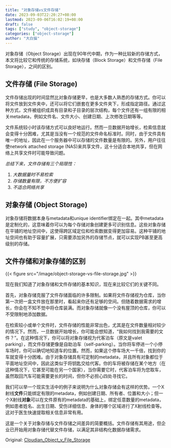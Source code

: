 ```yaml
---
title: "对象存储vs文件存储"
date: 2023-09-03T22:20:27+08:00
lastmod: 2023-09-06T16:02:19+08:00
draft: false
tags: ["study", "object-storage"]
categories: ["object-storage"]
author: "大白猫"
---
```


对象存储（Object Storage）出现在90年代中期，作为一种比较新的存储方式，本文将比较它和传统的存储系统，如块存储（Block Storage）和文件存储（File Storage），之间的区别。

## 文件存储 (File Storage)

文件存储出现的时间显然比对象存储更早，也是大多数人熟悉的存储方式。你可以将文件放到文件夹中，还可以将它们嵌套在更多文件夹下，形成指定路径。通过这种方式，文件被组织成具有目录和子目录的层次结构，每个文件还有一组有限的相关metadata，例如文件名、文件大小、创建日期、上次修改日期等等。

文件系统较小时该存储方式可以良好地运行。然而一旦数据开始增长，检索信息就会变得十分困难，尤其是当没有一个规范的文件命名标准时。同时，由于文件具有唯一的地址，因此在一个服务器中可以存储的文件数量是有限的。另外，用户往往使network attached storage (NAS)来共享文件，这十分适合本地共享，但在网络上共享文件时可能导致问题。

*总结下来，文件存储有三个局限性：*

1. *大数据量时不易检索*
2. *存储数量有限，不方便扩容*
3. *不适合网络共享*

## 对象存储 (Object Storage)

对象存储将数据本身与metadata和unique identifier绑定在一起。其中metadata是定制化的，这意味着你可以为每个存储对象创建更多可识别信息。这些对象存储在平铺的地址空间中，这使得跨区域定位和检索数据变得更加容易。这种平铺的地址空间也有助于容量扩展，只需要添加另外的存储节点，就可以实现PB甚至更高级别的存储。

## 文件存储和对象存储的区别

{{< figure src="/image/object-storage-vs-file-storage.jpg" >}}

现在我们知道了对象存储和文件存储的基本知识，现在来比较它们的关键不同。

首先，对象存储克服了文件存储面临的许多限制。如果将文件存储视为仓库，当你第一次把一盒文件放在那里时，看起来你还有足够的空间。但随着数据需求的增长，你会在不知不觉中将仓库装满。而对象存储就像一个没有屋顶的仓库，你可以不受限制地添加数据。

在检索较小或单个文件时，文件存储的性能非常出色，尤其是在文件数量相对较少的情况下。然而，一旦数据开始增长，你可能会想知道，“我如何找到我需要的文件？”。在这种情况下，你可以将对象存储视为代客泊车（原文是valet parking），而文件存储更像是自助泊车（self-parking）。当你将车停进一个小停车场时，你可以确切地知道车的位置。然而，如果这个停车场大一千倍，找到你的车就变得十分困难。由于对象存储具有可定制的metadata，并且所有对象都位于平面地址空间中，因此这类似于将钥匙交给代客。你的车将被存储在某个地方（在这种情况下，它甚至可能在另一个国家），当你需要它时，代客泊车将为您取车，虽然取回汽车可能需要更长的时间，但你不必担心四处寻找它。

我们可以举一个现实生活中的例子来说明为什么对象存储会有这样的优势。一个X射线**文件**只能绑定有限的metadata，例如创建日期、所有者、位置和大小；但一个X射线**对象**可以在文件原有的metadata的基础上，绑定任意数量的metadata，例如患者姓名、出生日期、受伤详细信息、身体的哪个区域进行了X射线检查等。这对于医生快速提取相关信息非常有用。

这是一个关于对象存储与文件存储之间差异的简要概括。文件存储有其用途，但企业已开始用对象存储代替文件存储，以满足其非结构化数据存储需求。



Original: [Cloudian_Object_v_File_Storage](https://data.cloudian.com/l/677273/2019-01-08/2m8/677273/729/Cloudian_Object_v_File_Storage.pdf)


